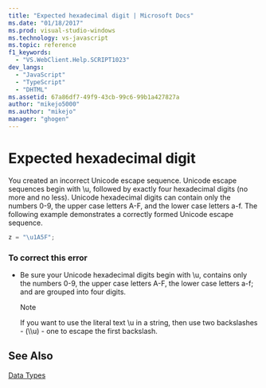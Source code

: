 ```yaml
---
title: "Expected hexadecimal digit | Microsoft Docs"
ms.date: "01/18/2017"
ms.prod: visual-studio-windows
ms.technology: vs-javascript
ms.topic: reference
f1_keywords: 
  - "VS.WebClient.Help.SCRIPT1023"
dev_langs: 
  - "JavaScript"
  - "TypeScript"
  - "DHTML"
ms.assetid: 67a86df7-49f9-43cb-99c6-99b1a427827a
author: "mikejo5000"
ms.author: "mikejo"
manager: "ghogen"
---
```

# Expected hexadecimal digit
You created an incorrect Unicode escape sequence. Unicode escape sequences begin with \u, followed by exactly four hexadecimal digits (no more and no less). Unicode hexadecimal digits can contain only the numbers 0-9, the upper case letters A-F, and the lower case letters a-f. The following example demonstrates a correctly formed Unicode escape sequence.  
  
```JavaScript  
z = "\u1A5F";  
```  
  
### To correct this error  
  
- Be sure your Unicode hexadecimal digits begin with \u, contains only the numbers 0-9, the upper case letters A-F, the lower case letters a-f; and are grouped into four digits.  
  
    > [!NOTE]
    > If you want to use the literal text \u in a string, then use two backslashes - (\\\u) - one to escape the first backslash.  
  
## See Also  
 [Data Types](../../javascript/data-types-javascript.md)